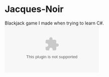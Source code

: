 # Jacques-Noir
Blackjack game I made when trying to learn C#.<br/>
![download exe](https://github.com/dualphantoms/Jacques-Noir/raw/master/bin/Debug/Jacques%20Noir.exe)
